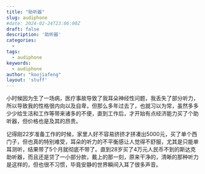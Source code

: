 ```yaml
---
title: "助听器"
slug: audiphone
#date: 2024-02-24T23:06:00Z
draft: false
description: '助听器'
categories:
  - 
tags:
  - audiphone
keywords:
  - audiphone
author: "koojiafeng"
layout: 'stuff'
---
```

小时候因为生了一场病，医疗事故导致了我耳朵神经性问题，我丢失了部分听力，所以导致我的性格很内向以及自卑，但那么多年过去了，也就习以为常，虽然多多少少给生活和工作等带来诸多的不便，直到工作后，才开始有点经济能力买了个助听器，但价格也是及其的昂贵。

记得刚22岁准备工作的时候，家里人好不容易挤挤才拼凑出5000元，买了单个西门子，但也真的特别难受，耳朵的听力的不平衡感让人觉得不舒服，尤其是只能单耳测听，结果带了5个月就彻底不带了。直到28岁买了4万元人民币不到的斯达克助听器，而且还是贷了一小部分款，戴上的那一刻，原来干净的，清晰的那种听力是这样的，但也很不习惯，毕竟安静的世界瞬间入耳了很多声音。